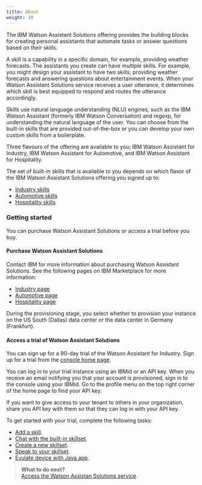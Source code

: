 ```yaml
---
title: About
weight: 10
---
```

The IBM Watson Assistant Solutions offering provides the building blocks for creating personal assistants that automate tasks or answer questions based on their skills.

A skill is a capability in a specific domain, for example, providing weather forecasts. The assistants you create can have *multiple* skills. For example, you might design your assistant to have two skills; providing weather forecasts and answering questions about entertainment events. When your Watson Assistant Solutions service receives a user utterance, it determines which skill is best equipped to respond and routes the utterance accordingly.

Skills use natural language understanding (NLU) engines, such as the IBM Watson Assistant (formerly IBM Watson Conversation) and regexp, for understanding the natural language of the user.  You can choose from the built-in skills that are provided out-of-the-box or you can develop your own custom skills from a boilerplate.  

Three flavours of the offering are available to you; IBM Watson Assistant for Industry, IBM Watson Assistant for Automotive, and IBM Watson Assistant for Hospitality. 

The set of built-in skills that is available to you depends on which flavor of the IBM Watson Assistant Solutions offering you signed up to:

- [Industry skills]({{site.baseurl}}/flavours/industry)
- [Automotive skills]({{site.baseurl}}/flavours/automotive)
- [Hospitality skills]({{site.baseurl}}/flavours/hospitality)

### Getting started
You can purchase Watson Assistant Solutions or access a trial before you buy.

#### Purchase Watson Assistant Solutions
Contact IBM for more information about purchasing Watson Assistant Solutions. See the following pages on IBM Marketplace for more information:

- [Industry page](https://www.ibm.com/us-en/marketplace/watson-assistant-for-industry/purchase#product-header-top)
- [Automotive page](https://www.ibm.com/us-en/marketplace/watson-assistant-for-automotive/purchase#product-header-to)
- [Hospitality page](https://www.ibm.com/us-en/marketplace/watson-assistant-for-hospitality/purchase#product-header-top)

 During the provisioning stage, you select whether to provision your instance on the US South (Dallas) data center or the data center in Germany (Frankfurt).

#### Access a trial of Watson Assistant Solutions
You can sign up for a 90-day trial of the Watson Assistant for Industry.  Sign up for a trial from the [console home page](https://watson-personal-assistant-toolkit.mybluemix.net).  

You can log in to your trial instance using an IBMid or an API key. When you receive an email notifying you that your account is provisioned, sign in to the console using your IBMid. Go to the profile menu on the top right corner of the home page to find your API key. 

If you want to give access to your tenant to others in your organization, share you API key with them so that they can log in with your API key.

To get started with your trial, complete the following tasks:
- [Add a skill]({{site.baseurl}}/trial/add-running-skill).
- [Chat with the built-in skillset]({{site.baseurl}}/trial/chat_with_builtin).
- [Create a new skillset]({{site.baseurl}}/trial/create-skillset).
- [Speak to your skillset]({{site.baseurl}}/trial/speak-to-skillset).
- [Evulate device with Java app]({{site.baseurl}}/trial/emulate-device).

> **What to do next?**<br/>
[Access the Watson Assistan Solutions service]({{site.baseurl}}/get-started/get-api-key).
